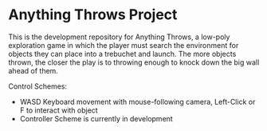# Anything Throws Project
 This is the development repository for Anything Throws, a low-poly exploration game in which the player must search the environment for objects they can place into a trebuchet and launch. The more objects thrown, the closer the play is to throwing enough to knock down the big wall ahead of them.
 
Control Schemes:
  - WASD Keyboard movement with mouse-following camera, Left-Click or F to interact with object 
  - Controller Scheme is currently in development
